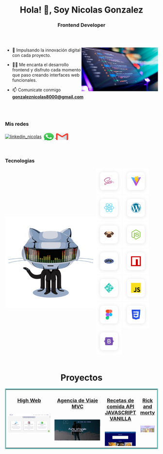 <h1 align="center">Hola! 👋, Soy Nicolas Gonzalez</h1>
<h3 align="center">Frontend Developer</h3>

<br>


<br>

<p><img align="right" src="https://github.com/nicolas355/nicolas355/blob/main/hero.jpg"  width="50%" style="max-width: 100%;" alt="hero_web" /></p>


- 🌱 Impulsando la innovación digital con cada proyecto.

- 👨‍💻 Me encanta el desarrollo frontend y disfruto cada momento que paso creando interfaces web  funcionales.

- 📫 Comunicate conmigo  **gonzaleznicolas8000@gmail.com**


<br>
<br>

<h3 align="left">Mis redes</h3>
<p align="left">
  <a href="https://www.linkedin.com/in/nicolas-gonzalez-68b5081b0/" target="blank"><img align="center" src="https://raw.githubusercontent.com/rahuldkjain/github-profile-readme-generator/master/src/images/icons/Social/linked-in-alt.svg"
      alt="linkedin_nicolas" height="30" width="40" /></a>
   <a href="https://api.whatsapp.com/send/?phone=5491141904103" target="blank">
  <img align="center" src="https://github.com/nicolas355/nicolas355/blob/main/whatsapp.png"
      alt="telefono" height="30" width="40" />
</a>

<a href="mailto:gonzaleznicolas8000@gmail.com" target="blank">
  <img align="center" src="https://github.com/nicolas355/nicolas355/blob/main/gmail.png"
      alt="telefono" height="30" width="40" />
</a>

    

      



</p>

<br>

<h3 align="left">Tecnologias </h3>

<div style="display: flex; align-items: center;">
  <img align="left" src="https://github.com/nicolas355/nicolas355/raw/main/animation.gif" alt="Animación" width="300" style="max-width: 100%;" style="flex: 1;">
  <div style="flex: 1;">
    <img src="https://github.com/nicolas355/nicolas355/blob/main/sass.svg" alt="Sass" width="85" height="85" />
    <img src="https://github.com/nicolas355/nicolas355/blob/main/vitejs.svg" alt="Vite.js" width="85" height="85" />
    <img src="https://github.com/nicolas355/nicolas355/blob/main/reactjs.svg" alt="React.js" width="85" height="85" />
    <img src="https://github.com/nicolas355/nicolas355/blob/main/wordpress.svg" alt="WordPress" width="85" height="85" />
    <img src="https://github.com/nicolas355/nicolas355/blob/main/pugjs.svg" alt="Pug.js" width="85" height="85" />
    <img src="https://github.com/nicolas355/nicolas355/blob/main/nodejs.svg" alt="Node.js" width="85" height="85" />
    <img src="https://github.com/nicolas355/nicolas355/blob/main/php.svg" alt="PHP" width="85" height="85" />
    <img src="https://github.com/nicolas355/nicolas355/blob/main/npm.svg" alt="npm" width="85" height="85" />
    <img src="https://github.com/nicolas355/nicolas355/blob/main/netlify.svg" alt="Netlify" width="85" height="85" />
    <img src="https://github.com/nicolas355/nicolas355/blob/main/js.svg" alt="JavaScript" width="85" height="85" />
    <img src="https://github.com/nicolas355/nicolas355/blob/main/figma.svg" alt="Figma" width="85" height="85" />
    <img src="https://github.com/nicolas355/nicolas355/blob/main/css3.svg" alt="CSS3" width="85" height="85" />
    <img src="https://github.com/nicolas355/nicolas355/blob/main/bootstrap5.svg" alt="Bootstrap 5" width="85" height="85" />
  </div>
</div>

 

<br>

<h1 align="center" >Proyectos </h1>

<table bordercolor="#66b2b2">


<td width="50%" valign="top">

   <h3 align="center">  <a href="https://highweb.netlify.app/">High Web</h3>
        <br />
        <a target="_blank" href="https://highweb.netlify.app/">
            <img src="https://github.com/nicolas355/nicolas355/blob/main/imagen_high.png" width="100%" alt="Imagen Agencia de  viaje"/>
        </a>
        <br />


</td>




<td width="50%" valign="top">

   <h3 align="center">  <a href="https://www.youtube.com/watch?v=MwIT-kqapUY&ab_channel=NicolasGonzalez">Agencia de Viaje MVC</h3>
        <br />
        <a target="_blank" href="https://www.youtube.com/watch?v=MwIT-kqapUY&ab_channel=NicolasGonzalez">
            <img src="https://github.com/nicolas355/nicolas355/blob/main/imagen_viaje.png" width="100%" alt="Imagen Agencia de  viaje"/>
        </a>
        <br />


</td>

<td width="50%" valign="top">
      <h3 align="center">  <a href="https://ricepefinder.netlify.app/">Recetas de comida API JAVASCRIPT VANILLA</h3>
        <br />
        <a target="_blank" href="https://ricepefinder.netlify.app/">
            <img src="https://github.com/nicolas355/nicolas355/blob/main/imagen_api_javascript.png" width="100%" alt="Imagen API JavaScript"/>
        </a>
        <br />
     
</td>

<td width="50%" valign="top">
      <h3 align="center">  <a href="https://rickandmortysiteapi.netlify.app/"> Rick and morty 
</h3>
        <br />
        <a target="_blank" href="https://rickandmortysiteapi.netlify.app/">
            <img src="https://github.com/nicolas355/nicolas355/blob/main/imagen_rick.png" width="100%" alt="Imagen API JavaScript"/>
        </a>
        <br />
     
</td>



</table>








